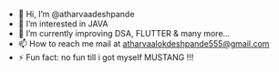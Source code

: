 - 👋 Hi, I’m @atharvaadeshpande
- 👀 I’m interested in JAVA
- 🌱 I’m currently improving DSA, FLUTTER & many more...
- 📫 How to reach me mail at atharvaalokdeshpande555@gmail.com
- ⚡ Fun fact: no fun till i got myself MUSTANG !!!

<!---
atharvaadeshpande/atharvaadeshpande is a ✨ special ✨ repository because its `README.md` (this file) appears on your GitHub profile.
You can click the Preview link to take a look at your changes.
--->
